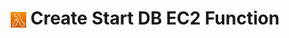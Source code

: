 # <p align="center"><img align="center" src="/source/images/logos/lambda_logo.PNG" width=5% height=5%> **Create Start DB EC2 Function**</p>
